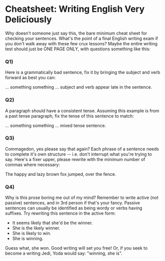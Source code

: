 # Cheatsheet: Writing English Very Deliciously
Why doesn't someone just say this, the bare minimum cheat sheet for checking your sentences.  What's the point of a final English writing exam if you don't walk away with these few crux lessons?  Maybe the entire writing test should just be ONE PAGE ONLY, with questions something like this:


### Q1) 

Here is a grammatically bad sentence, fix it by bringing the subject and verb forward as best you can:

... something something ... subject and verb appear late in the sentence.


### Q2) 

A paragraph should have a consistent tense.  Assuming this example is from a past tense paragraph, fix the tense of this sentence to match:

... something something ... mixed tense sentence.


### Q3) 

Commagedon, yes please say that again?  Each phrase of a sentence needs to complete it's own structure -- i.e. don't interrupt what you're trying to say.  Here's a fixer upper, please rewrite with the minimum number of commas where necessary:

The happy and lazy brown fox jumped, over the fence.

### Q4)

Why is this prose boring me out of my mind?  Remember to write active (not passive) sentences, and in 3rd person if that's your fancy.  Passive sentences can usually be identified as being wordy or verbs having suffixes.  Try rewriting this sentence in the active form:

- It seems likely that she'd be the winner.
- She is the likely winner.
- She is likely to win.
- She is winning.

Guess what, she won.  Good writing will set you free!  Or, if you seek to become a writing Jedi, Yoda would say: "winning, she is".
